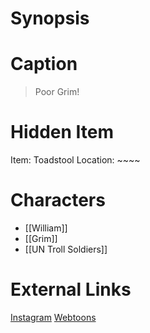 # Synopsis


# Caption
> Poor Grim!

# Hidden Item
Item: Toadstool
Location: ~~~~

# Characters
* [[William]]
* [[Grim]]
* [[UN Troll Soldiers]]

# External Links
[Instagram](https://www.instagram.com/p/CAqnM74DP7R/)
[Webtoons](https://www.webtoons.com/en/challenge/twistwood-tales/40-moon-man/viewer?title_no=344740&episode_no=44)